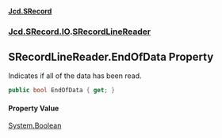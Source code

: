 #### [Jcd.SRecord](index.md 'index')
### [Jcd.SRecord.IO](Jcd.SRecord.IO.md 'Jcd.SRecord.IO').[SRecordLineReader](Jcd.SRecord.IO.SRecordLineReader.md 'Jcd.SRecord.IO.SRecordLineReader')

## SRecordLineReader.EndOfData Property

Indicates if all of the data has been read.

```csharp
public bool EndOfData { get; }
```

#### Property Value
[System.Boolean](https://docs.microsoft.com/en-us/dotnet/api/System.Boolean 'System.Boolean')